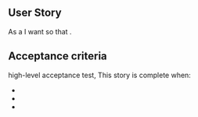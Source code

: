 ## User Story

As a <user> I want <some goal> so that <some benefit>.

## Acceptance criteria

high-level acceptance test, This story is complete when:

-
-
-